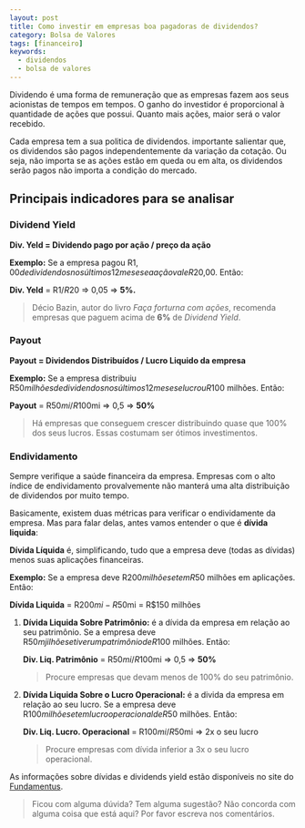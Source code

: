 ```yaml
---
layout: post
title: Como investir em empresas boa pagadoras de dividendos?
category: Bolsa de Valores
tags: [financeiro]
keywords:
  - dividendos
  - bolsa de valores
---
```


Dividendo é uma forma de remuneração que as empresas fazem aos seus acionistas de tempos em tempos. O ganho do investidor é proporcional à quantidade de ações que possui. Quanto mais ações, maior será o valor recebido.

Cada empresa tem a sua politica de dividendos. importante salientar que, os dividendos são pagos independentemente da variação da cotação. Ou seja, não importa se as ações estão em queda ou em alta, os dividendos serão pagos não importa a condição do mercado.

## Principais indicadores para se analisar

### Dividend Yield

**Div. Yeld = Dividendo pago por ação / preço da ação**

**Exemplo:** Se a empresa pagou R$1,00 de dividendos nos últimos 12 meses e a ação vale R$20,00. Então:

**Div. Yeld** = R$1 / R$20 => 0,05 => **5%.**

> Décio Bazin, autor do livro _Faça forturna com ações_, recomenda empresas que paguem acima de **6%** de _Dividend Yield_. 

### Payout

**Payout = Dividendos Distribuídos / Lucro Liquido da empresa**

**Exemplo:** Se a empresa distribuiu R$50 milhões de dividendos nos últimos 12 meses e lucrou R$100 milhões. Então:

**Payout** = R$50mi / R$100mi => 0,5 => **50%**

> Há empresas que conseguem crescer distribuindo quase que 100% dos seus lucros. Essas costumam ser ótimos investimentos. 

### Endividamento

Sempre verifique a saúde financeira da empresa. Empresas com o alto índice de endividamento provalvemente não manterá uma alta distribuição de dividendos por muito tempo.

Basicamente, existem duas métricas para verificar o endividamente da empresa. Mas para falar delas, antes vamos entender o que é **dívida liquida**:

**Dívida Líquida** é, simplificando, tudo que a empresa deve (todas as dívidas) menos suas aplicações financeiras.

**Exemplo:** Se a empresa deve R$200 milhões e tem R$50 milhões em aplicações. Então:

**Dívida Liquida** = R$200mi - R$50mi = R$150 milhões

1. **Dívida Liquida Sobre Patrimônio:** é a dívida da empresa em relação ao seu patrimônio. Se a empresa deve R$50 mjilhões e tiver um patrimônio de R$100 milhões. Então:
    
    **Div. Liq. Patrimônio** =  R$50mi / R$100mi => 0,5 => **50%**
    > Procure empresas que devam menos de 100% do seu patrimônio.
2.  **Dívida Liquida Sobre o Lucro Operacional:** é a divida da empresa em relação ao seu lucro. Se a empresa deve R$100 milhões e tem lucro operacional de R$50 milhões. Então:

    **Div. Liq. Lucro. Operacional** = R$100mi / R$50mi => 2x o seu lucro
    > Procure empresas com dívida inferior a 3x o seu lucro operacional.

As informações sobre dívidas e dividends yield estão disponíveis no site do [Fundamentus](http://www.fundamentus.com.br/).

> Ficou com alguma dúvida? Tem alguma sugestão? Não concorda com alguma coisa que está aqui? Por favor escreva nos comentários.